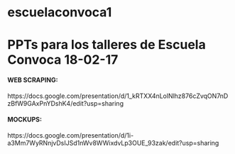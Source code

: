 # escuelaconvoca1
<h1>PPTs para los talleres de Escuela Convoca 18-02-17</h1>
<h4>WEB SCRAPING:</h4> https://docs.google.com/presentation/d/1_kRTXX4nLolNlhz876cZvqON7nDzBfW9GAxPnYDshK4/edit?usp=sharing
<h4>MOCKUPS:</h4>  https://docs.google.com/presentation/d/1i-a3Mm7WyRNnjvDsIJSd1nWv8WWixdvLp3OUE_93zak/edit?usp=sharing
